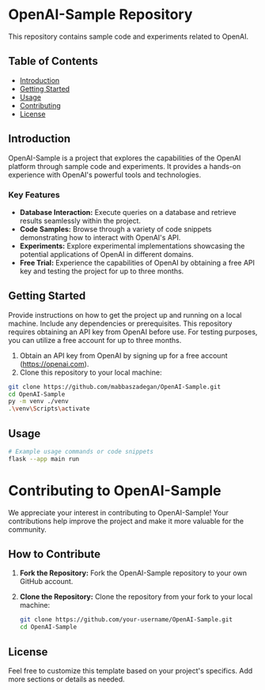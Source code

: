 # OpenAI-Sample Repository

This repository contains sample code and experiments related to OpenAI.

## Table of Contents
- [Introduction](#introduction)
- [Getting Started](#getting-started)
- [Usage](#usage)
- [Contributing](#contributing)
- [License](#license)

## Introduction


OpenAI-Sample is a project that explores the capabilities of the OpenAI platform through sample code and experiments. It provides a hands-on experience with OpenAI's powerful tools and technologies.

### Key Features
- **Database Interaction:** Execute queries on a database and retrieve results seamlessly within the project.
- **Code Samples:** Browse through a variety of code snippets demonstrating how to interact with OpenAI's API.
- **Experiments:** Explore experimental implementations showcasing the potential applications of OpenAI in different domains.
- **Free Trial:** Experience the capabilities of OpenAI by obtaining a free API key and testing the project for up to three months.


## Getting Started

Provide instructions on how to get the project up and running on a local machine. Include any dependencies or prerequisites.
This repository requires obtaining an API key from OpenAI before use. For testing purposes, you can utilize a free account for up to three months.

1. Obtain an API key from OpenAI by signing up for a free account (https://openai.com).
2. Clone this repository to your local machine:

```bash
git clone https://github.com/mabbaszadegan/OpenAI-Sample.git
cd OpenAI-Sample
py -m venv ./venv
.\venv\Scripts\activate
```

## Usage
```bash
# Example usage commands or code snippets
flask --app main run   
```
# Contributing to OpenAI-Sample

We appreciate your interest in contributing to OpenAI-Sample! Your contributions help improve the project and make it more valuable for the community.

## How to Contribute

1. **Fork the Repository:**
   Fork the OpenAI-Sample repository to your own GitHub account.

2. **Clone the Repository:**
   Clone the repository from your fork to your local machine:

   ```bash
   git clone https://github.com/your-username/OpenAI-Sample.git
   cd OpenAI-Sample
   ```
## License
Feel free to customize this template based on your project's specifics. Add more sections or details as needed.
